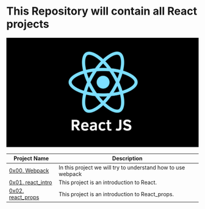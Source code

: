 # This Repository will contain all React projects
<img src="./React.png">

| Project Name | Description |
| ----------- | ----------- |
| [0x00. Webpack](https://github.com/sabrallah/alx-react/tree/master/0x00-Webpack)| In this project we will try to understand how to use webpack |
| [0x01. react_intro](https://github.com/sabrallah/alx-react/tree/master/0x01-react_intro)| This project is an introduction to React.
| [0x02. react_props](https://github.com/sabrallah/alx-react/tree/master/0x02-react_props)| This project is an introduction to React_props.
